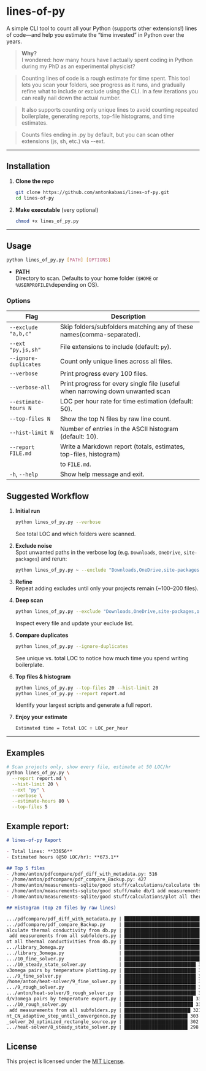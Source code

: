 # lines-of-py

A simple CLI tool to count all your Python (supports other extensions!) lines of code—and help you estimate the “time invested” in Python over the years.

> **Why?**  
> I wondered: how many hours have I actually spent coding in Python during my PhD as an experimental physicist? 

> Counting lines of code is a rough estimate for time spent. This tool lets you scan your folders, see progress as it runs, and gradually refine what to include or exclude using the CLI. In a few iterations you can really nail down the actual number.  

> It also supports counting only unique lines to avoid counting repeated boilerplate, generating reports, top-file histograms, and time estimates.

> Counts files ending in .py by default, but you can scan other extensions (js, sh, etc.) via --ext.
---

## Installation

1. **Clone the repo**  
   ```bash
   git clone https://github.com/antonkabasi/lines-of-py.git
   cd lines-of-py
   ```
2. **Make executable** (very optional)  
   ```bash
   chmod +x lines_of_py.py
   ```

---

## Usage

```bash
python lines_of_py.py [PATH] [OPTIONS]
```

- **PATH**  
  Directory to scan. Defaults to your home folder (`$HOME` or `%USERPROFILE%`depending on OS).

### Options

| Flag                     | Description                                                          |
|--------------------------|----------------------------------------------------------------------|
| `--exclude "a,b,c"`      | Skip folders/subfolders matching any of these names(comma-separated).|
| `--ext "py,js,sh"`       | File extensions to include (default: `py`).                          |
| `--ignore-duplicates`    | Count only unique lines across all files.                            |
| `--verbose`              | Print progress every 100 files.                                      |
| `--verbose-all`          | Print progress for every single file (useful when narrowing down unwanted scan |
| `--estimate-hours N`     | LOC per hour rate for time estimation (default: 50).                 |
| `--top-files N`          | Show the top N files by raw line count.                              |
| `--hist-limit N`         | Number of entries in the ASCII histogram (default: 10).              |
| `--report FILE.md`       | Write a Markdown report (totals, estimates, top-files, histogram)    |
|                          | to `FILE.md`.                                                        |
| `-h`, `--help`           | Show help message and exit.                                          |



## Suggested Workflow

1. **Initial run**  
   ```bash
   python lines_of_py.py --verbose
   ```
   See total LOC and which folders were scanned.

2. **Exclude noise**  
   Spot unwanted paths in the verbose log (e.g. `Downloads`, `OneDrive`, `site-packages`) and rerun:
   ```bash
   python lines_of_py.py ~ --exclude "Downloads,OneDrive,site-packages" --verbose
   ```

3. **Refine**  
   Repeat adding excludes until only your projects remain (~100–200 files).

4. **Deep scan**  
   ```bash
   python lines_of_py.py --exclude "Downloads,OneDrive,site-packages,other-noise" --verbose-all
   ```
   Inspect every file and update your exclude list.

5. **Compare duplicates**  
   ```bash
   python lines_of_py.py --ignore-duplicates
   ```
   See unique vs. total LOC to notice how much time you spend writing boilerplate.

6. **Top files & histogram**  
   ```bash
   python lines_of_py.py --top-files 20 --hist-limit 20
   python lines_of_py.py --report report.md
   ```
   Identify your largest scripts and generate a full report.

7. **Enjoy your estimate**  
   ```
   Estimated time = Total LOC ÷ LOC_per_hour
   ```

---

## Examples

```bash
# Scan projects only, show every file, estimate at 50 LOC/hr
python lines_of_py.py \
  --report report.md \
  --hist-limit 20 \
  --ext "py" \
  --verbose \
  --estimate-hours 80 \
  --top-files 5
```
## Example report:

```markdown
# lines-of-py Report

- Total lines: **33656**
- Estimated hours (@50 LOC/hr): **673.1**

## Top 5 files
- /home/anton/pdfcompare/pdf_diff_with_metadata.py: 516
- /home/anton/pdfcompare/pdf_compare_Backup.py: 427
- /home/anton/measurements-sqlite/good stuff/calculations/calculate thermal conductivity from db.py: 421
- /home/anton/measurements-sqlite/good stuff/make db/1 add measurements from all subfolders.py: 408
- /home/anton/measurements-sqlite/good stuff/calculations/plot all thermal conductivities from db.py: 399

## Histogram (top 20 files by raw lines)

.../pdfcompare/pdf_diff_with_metadata.py | ████████████████████████████████████████ 516
.../pdfcompare/pdf_compare_Backup.py     | █████████████████████████████████ 427
alculate thermal conductivity from db.py | ████████████████████████████████ 421
 add measurements from all subfolders.py | ███████████████████████████████ 408
ot all thermal conductivities from db.py | ██████████████████████████████ 399
.../library_3omega.py                    | █████████████████████████████ 381
.../library_3omega.py                    | █████████████████████████████ 381
.../10_fine_solver.py                    | █████████████████████████████ 379
.../10_steady_state_solver.py            | ██████████████████████████ 348
v3omega pairs by temperature plotting.py | ██████████████████████████ 343
.../9_fine_solver.py                     | ██████████████████████████ 343
/home/anton/heat-solver/9_fine_solver.py | ██████████████████████████ 343
.../9_rough_solver.py                    | ██████████████████████████ 342
.../anton/heat-solver/9_rough_solver.py  | ██████████████████████████ 342
d/v3omega pairs by temperature export.py | █████████████████████████ 334
.../10_rough_solver.py                   | █████████████████████████ 334
 add measurements from all subfolders.py | ████████████████████████ 321
nt_CN_adaptive_step_until_convergence.py | ███████████████████████ 303
_solver_2d_optimized_rectangle_source.py | ███████████████████████ 302
.../heat-solver/8_steady_state_solver.py | ███████████████████████ 298
```


## License

This project is licensed under the [MIT License](LICENSE).
